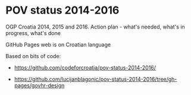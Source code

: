 # POV status 2014-2016

OGP Croatia 2014, 2015 and 2016. Action plan - what's needed, what's in progress, what's done

GitHub Pages web is on Croatian language

Based on bits of code:

- https://github.com/codeforcroatia/pov-status-2014-2016/

- https://github.com/lucijanblagonic/pov-status-2014-2016/tree/gh-pages/govhr-design
